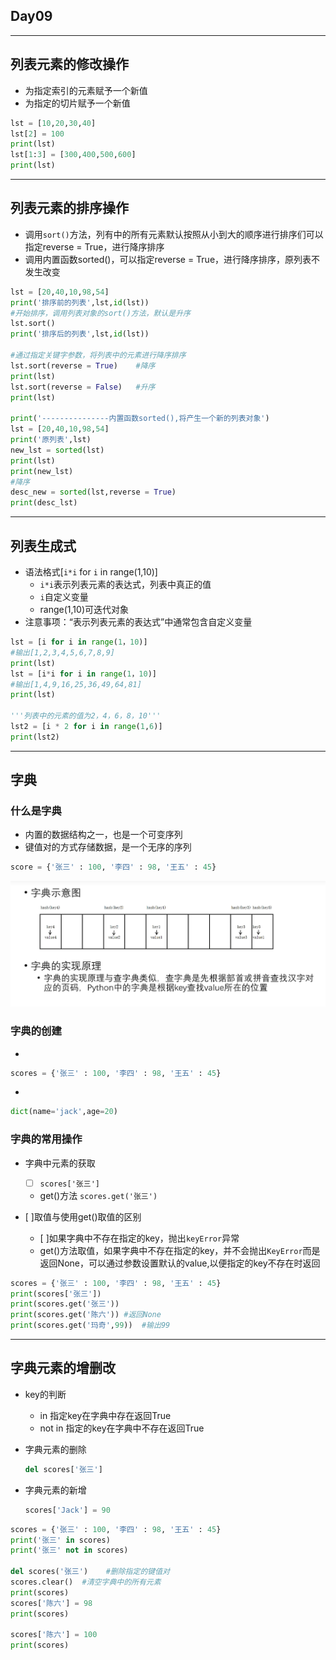 ## Day09

---

## 列表元素的修改操作

* 为指定索引的元素赋予一个新值
* 为指定的切片赋予一个新值

```python
lst = [10,20,30,40]
lst[2] = 100
print(lst)
lst[1:3] = [300,400,500,600]
print(lst)
```





---

## 列表元素的排序操作

* 调用`sort()`方法，列有中的所有元素默认按照从小到大的顺序进行排序们可以指定reverse = True，进行降序排序
* 调用内置函数sorted()，可以指定reverse = True，进行降序排序，原列表不发生改变

```python
lst = [20,40,10,98,54]
print('排序前的列表',lst,id(lst))
#开始排序，调用列表对象的sort()方法，默认是升序
lst.sort()
print('排序后的列表',lst,id(lst))

#通过指定关键字参数，将列表中的元素进行降序排序
lst.sort(reverse = True)	#降序
print(lst)
lst.sort(reverse = False)	#升序
print(lst)

print('---------------内置函数sorted(),将产生一个新的列表对象')
lst = [20,40,10,98,54]
print('原列表',lst)
new_lst = sorted(lst)
print(lst)
print(new_lst)
#降序
desc_new = sorted(lst,reverse = True)
print(desc_lst)
```



---

## 列表生成式

* 语法格式[`i*i` for `i` in range(1,10)]
  * `i*i`表示列表元素的表达式，列表中真正的值
  * `i`自定义变量
  * range(1,10)可迭代对象
* 注意事项：“表示列表元素的表达式”中通常包含自定义变量

```python
lst = [i for i in range(1，10)]
#输出[1,2,3,4,5,6,7,8,9]
print(lst)
lst = [i*i for i in range(1，10)]
#输出[1,4,9,16,25,36,49,64,81]
print(lst)

'''列表中的元素的值为2，4，6，8，10'''
lst2 = [i * 2 for i in range(1,6)]
print(lst2)
```



---

## 字典

### 什么是字典

* 内置的数据结构之一，也是一个可变序列
* 键值对的方式存储数据，是一个无序的序列

```python
score = {'张三' : 100, '李四' : 98, '王五' : 45}
```

<img src="../images/uTools_1680423849685.png"/>

### 字典的创建

* 

```python
scores = {'张三' : 100, '李四' : 98, '王五' : 45}
```

* 

```python
dict(name='jack',age=20)
```

### 字典的常用操作

* 字典中元素的获取
  * [ ]	`scores['张三']`
  * get()方法    `scores.get('张三')`

* [ ]取值与使用get()取值的区别
  * [ ]如果字典中不存在指定的key，抛出`keyError`异常
  * get()方法取值，如果字典中不存在指定的key，并不会抛出`KeyError`而是返回None，可以通过参数设置默认的value,以便指定的key不存在时返回

```python
scores = {'张三' : 100, '李四' : 98, '王五' : 45}
print(scores['张三'])
print(scores.get('张三'))
print(scores.get('陈六'))	#返回None
print(scores.get('玛奇',99))	#输出99
```

---

## 字典元素的增删改

* key的判断

  * in	指定key在字典中存在返回True
  * not in    指定的key在字典中不存在返回True

* 字典元素的删除

  ```python
  del scores['张三']
  ```

* 字典元素的新增

  ```python
  scores['Jack'] = 90
  ```

  

```python
scores = {'张三' : 100, '李四' : 98, '王五' : 45}
print('张三' in scores)
print('张三' not in scores)

del scores('张三')	#删除指定的键值对
scores.clear()	#清空字典中的所有元素
print(scores)
scores['陈六'] = 98
print(scores)

scores['陈六'] = 100
print(scores)
```


